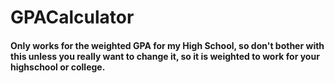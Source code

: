 # GPACalculator

#### Only works for the weighted GPA for my High School, so don't bother with this unless you really want to change it, so it is weighted to work for your highschool or college.
